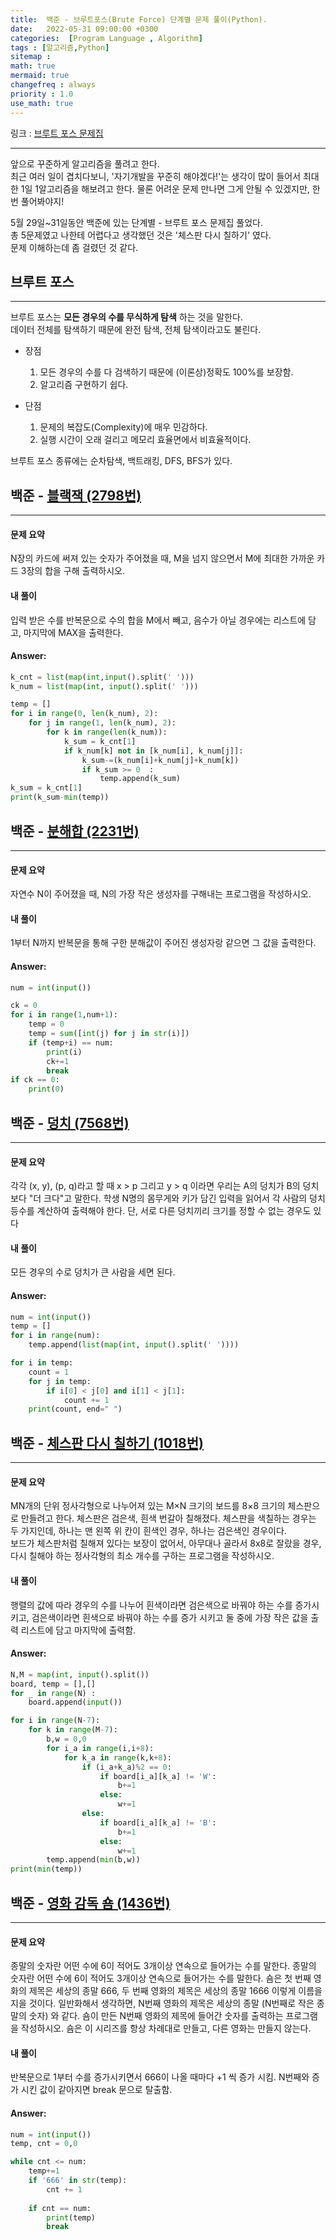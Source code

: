 ```yaml
---
title:  백준 - 브루트포스(Brute Force) 단계별 문제 풀이(Python).
date:   2022-05-31 09:00:00 +0300
categories:  [Program Language , Algorithm]
tags : [알고리즘,Python]
sitemap :
math: true
mermaid: true
changefreq : always
priority : 1.0
use_math: true
---
```


링크 : [브루트 포스 문제집](https://www.acmicpc.net/step/22)  

-------

앞으로 꾸준하게 알고리즘을 풀려고 한다.  
최근 여러 일이 겹치다보니, '자기개발을 꾸준히 해야겠다!'는 생각이 많이 들어서 최대한 1일 1알고리즘을 해보려고 한다. 물론 어려운 문제 만나면 그게 안될 수 있겠지만, 한번  풀어봐야지!    

5월 29일~31일동안 백준에 있는 단계별 - 브루트 포스 문제집 풀었다.   
총 5문제였고 나한테 어렵다고 생각했던 것은 '체스판 다시 칠하기' 였다.   
문제 이해하는데 좀 걸렸던 것 같다.   


## 브루트 포스
------

브루트 포스는 **모든 경우의 수를 무식하게 탐색** 하는 것을 말한다.  
데이터 전체를 탐색하기 때문에 완전 탐색, 전체 탐색이라고도 불린다.  

* 장점 
    1. 모든 경우의 수를 다 검색하기 때문에 (이론상)정확도 100%를 보장함.
    2. 알고리즘 구현하기 쉽다.

* 단점  
    1. 문제의 복잡도(Complexity)에 매우 민감하다.
    2. 실행 시간이 오래 걸리고 메모리 효율면에서 비효율적이다. 


브루트 포스 종류에는 순차탐색, 백트래킹, DFS, BFS가 있다.


## 백준 - [블랙잭 (2798번)](https://www.acmicpc.net/problem/2798)
------

#### 문제 요약
N장의 카드에 써져 있는 숫자가 주어졌을 때, M을 넘지 않으면서 M에 최대한 가까운 카드 3장의 합을 구해 출력하시오.


#### 내 풀이
입력 받은 수를 반복문으로 수의 합을 M에서 빼고, 음수가 아닐 경우에는 리스트에 담고, 마지막에 MAX을 출력한다. 

#### **Answer:**

```python 
k_cnt = list(map(int,input().split(' ')))
k_num = list(map(int, input().split(' ')))

temp = []
for i in range(0, len(k_num), 2):
    for j in range(1, len(k_num), 2):        
        for k in range(len(k_num)):
            k_sum = k_cnt[1]
            if k_num[k] not in [k_num[i], k_num[j]]:
                k_sum-=(k_num[i]+k_num[j]+k_num[k])
                if k_sum >= 0  :
                    temp.append(k_sum)
k_sum = k_cnt[1]
print(k_sum-min(temp))
```

## 백준 - [분해합 (2231번)](https://www.acmicpc.net/problem/2231)
------

#### 문제 요약
자연수 N이 주어졌을 때, N의 가장 작은 생성자를 구해내는 프로그램을 작성하시오.

#### 내 풀이 
1부터 N까지 반복문을 통해 구한 분해값이 주어진 생성자랑 같으면 그 값을 출력한다.

#### **Answer:**

```python 
num = int(input())

ck = 0
for i in range(1,num+1):
    temp = 0
    temp = sum([int(j) for j in str(i)])
    if (temp+i) == num:
        print(i)
        ck+=1
        break
if ck == 0:
    print(0)
```

## 백준 - [덩치 (7568번)](https://www.acmicpc.net/problem/7568)
------

#### 문제 요약
 각각 (x, y), (p, q)라고 할 때 x > p 그리고 y > q 이라면 우리는 A의 덩치가 B의 덩치보다 "더 크다"고 말한다. 학생 N명의 몸무게와 키가 담긴 입력을 읽어서 각 사람의 덩치 등수를 계산하여 출력해야 한다. 단, 서로 다른 덩치끼리 크기를 정할 수 없는 경우도 있다


#### 내 풀이
모든 경우의 수로 덩치가 큰 사람을 세면 된다. 

#### **Answer:**

```python 
num = int(input())
temp = []
for i in range(num):
    temp.append(list(map(int, input().split(' '))))

for i in temp:
    count = 1
    for j in temp:
        if i[0] < j[0] and i[1] < j[1]:
            count += 1
    print(count, end=" ")
```    

## 백준 - [체스판 다시 칠하기 (1018번)](https://www.acmicpc.net/problem/1018)
------

#### 문제 요약
  MN개의 단위 정사각형으로 나누어져 있는 M×N 크기의 보드를 8×8 크기의 체스판으로 만들려고 한다. 
  체스판은 검은색, 흰색 번갈아 칠해졌다. 
  체스판을 색칠하는 경우는 두 가지인데, 하나는 맨 왼쪽 위 칸이 흰색인 경우, 하나는 검은색인 경우이다.  
  보드가 체스판처럼 칠해져 있다는 보장이 없어서, 아무대나 골라서 8x8로 잘랐을 경우, 다시 칠해야 하는 정사각형의 최소 개수를 구하는 프로그램을 작성하시오.

#### 내 풀이
행렬의 값에 따라 경우의 수를 나누어 흰색이라면 검은색으로 바꿔야 하는 수를 증가시키고,
검은색이라면 흰색으로 바꿔야 하는 수를 증가 시키고 둘 중에 가장 작은 값을 출력 리스트에 담고 마지막에 출력함. 


#### **Answer:**

```python 
N,M = map(int, input().split())
board, temp = [],[]
for _ in range(N) :
    board.append(input())

for i in range(N-7):
    for k in range(M-7):
        b,w = 0,0 
        for i_a in range(i,i+8):
            for k_a in range(k,k+8):
                if (i_a+k_a)%2 == 0:
                    if board[i_a][k_a] != 'W':
                        b+=1
                    else:
                        w+=1
                else:
                    if board[i_a][k_a] != 'B':
                        b+=1
                    else:
                        w+=1
        temp.append(min(b,w))
print(min(temp))
```   


## 백준 - [영화 감독 숌 (1436번)](https://www.acmicpc.net/problem/1436)
------

#### 문제 요약
종말의 숫자란 어떤 수에 6이 적어도 3개이상 연속으로 들어가는 수를 말한다. 종말의 숫자란 어떤 수에 6이 적어도 3개이상 연속으로 들어가는 수를 말한다.
숌은 첫 번째 영화의 제목은 세상의 종말 666, 두 번째 영화의 제목은 세상의 종말 1666 이렇게 이름을 지을 것이다. 일반화해서 생각하면, N번째 영화의 제목은 세상의 종말 (N번째로 작은 종말의 숫자) 와 같다. 숌이 만든 N번째 영화의 제목에 들어간 숫자를 출력하는 프로그램을 작성하시오. 숌은 이 시리즈를 항상 차례대로 만들고, 다른 영화는 만들지 않는다.


#### 내 풀이
반복문으로 1부터 수를 증가시키면서 666이 나올 때마다 +1 씩 증가 시킴. N번째와 증가 시킨 값이 같아지면 break 문으로 탈출함.


#### **Answer:**

```python
num = int(input())
temp, cnt = 0,0

while cnt <= num:
    temp+=1
    if '666' in str(temp):
        cnt += 1
        
    if cnt == num:
        print(temp)
        break
```

